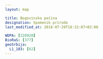 ```yaml
---
layout: map

title: Bogovinska pećina
designation: Spomenik prirode
last_modified_at: 2018-07-29T18:32:07+02:00

WDPA: [328920]
BioRaS: [377]
geoSrbija:
  L1_183: [62]
---
```

